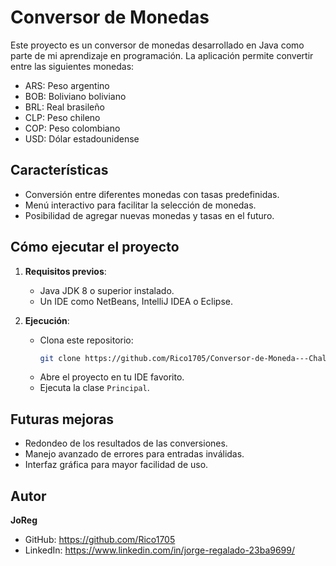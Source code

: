 # Conversor de Monedas

Este proyecto es un conversor de monedas desarrollado en Java como parte de mi aprendizaje en programación. La aplicación permite convertir entre las siguientes monedas:

- ARS: Peso argentino
- BOB: Boliviano boliviano
- BRL: Real brasileño
- CLP: Peso chileno
- COP: Peso colombiano
- USD: Dólar estadounidense

## Características

- Conversión entre diferentes monedas con tasas predefinidas.
- Menú interactivo para facilitar la selección de monedas.
- Posibilidad de agregar nuevas monedas y tasas en el futuro.

## Cómo ejecutar el proyecto

1. **Requisitos previos**:
   - Java JDK 8 o superior instalado.
   - Un IDE como NetBeans, IntelliJ IDEA o Eclipse.

2. **Ejecución**:
   - Clona este repositorio:
     ```bash
     git clone https://github.com/Rico1705/Conversor-de-Moneda---Challenge---ONE-Oracle-Alura---Java---Backend.git
     ```
   - Abre el proyecto en tu IDE favorito.
   - Ejecuta la clase `Principal`.


## Futuras mejoras

- Redondeo de los resultados de las conversiones.
- Manejo avanzado de errores para entradas inválidas.
- Interfaz gráfica para mayor facilidad de uso.

## Autor

**JoReg**
- GitHub: https://github.com/Rico1705
- LinkedIn: https://www.linkedin.com/in/jorge-regalado-23ba9699/
